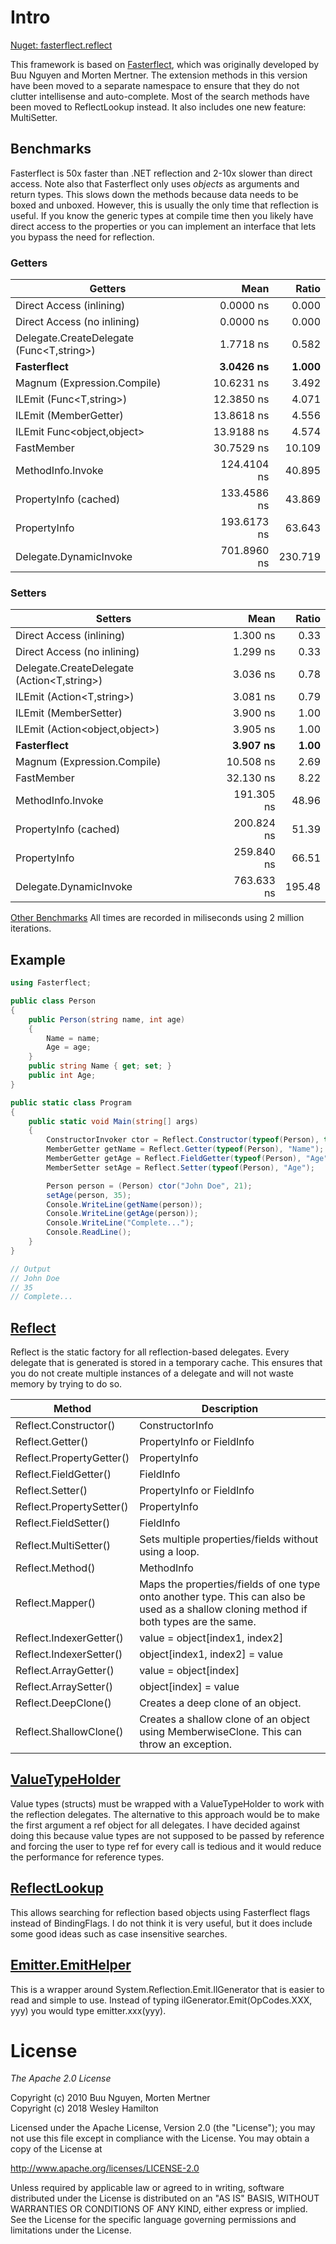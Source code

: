 # Intro

[Nuget: fasterflect.reflect](https://www.nuget.org/packages/fasterflect.reflect/)

This framework is based on [Fasterflect](https://github.com/buunguyen/fasterflect), which was originally developed by Buu Nguyen and Morten Mertner. The extension methods in this version have been moved to a separate namespace to ensure that they do not clutter intellisense and auto-complete. Most of the search methods have been moved to ReflectLookup instead. It also includes one new feature: MultiSetter.

## Benchmarks

Fasterflect is 50x faster than .NET reflection and 2-10x slower than direct access. Note also that Fasterflect only uses *objects* as arguments and return types. This slows down the methods because data needs to be boxed and unboxed. However, this is usually the only time that reflection is useful. If you know the generic types at compile time then you likely have direct access to the properties or you can implement an interface that lets you bypass the need for reflection.

### Getters
|                                  Getters |        Mean |   Ratio |
|----------------------------------------- |------------:|--------:|
|        Direct Access (inlining)          |   0.0000 ns |   0.000 |
|     Direct Access (no inlining)          |   0.0000 ns |   0.000 |
| Delegate.CreateDelegate (Func<T,string>) |   1.7718 ns |   0.582 |
|                     **Fasterflect**      | **3.0426 ns** | **1.000** |
|     Magnum (Expression.Compile)          |  10.6231 ns |   3.492 |
|           ILEmit (Func<T,string>)        |  12.3850 ns |   4.071 |
|             ILEmit (MemberGetter)        |  13.8618 ns |   4.556 |
|     ILEmit Func<object,object>           |  13.9188 ns |   4.574 |
|                      FastMember          |  30.7529 ns |  10.109 |
|               MethodInfo.Invoke          | 124.4104 ns |  40.895 |
|           PropertyInfo (cached)          | 133.4586 ns |  43.869 |
|                    PropertyInfo          | 193.6173 ns |  63.643 |
|          Delegate.DynamicInvoke          | 701.8960 ns | 230.719 |

### Setters
|                                    Setters |       Mean |  Ratio |
|------------------------------------------- |-----------:|-------:|
|       Direct Access (inlining)             |   1.300 ns |   0.33 |
|    Direct Access (no inlining)             |   1.299 ns |   0.33 |
| Delegate.CreateDelegate (Action<T,string>) |   3.036 ns |   0.78 |
|        ILEmit (Action<T,string>)           |   3.081 ns |   0.79 |
|            ILEmit (MemberSetter)           |   3.900 ns |   1.00 |
|  ILEmit (Action<object,object>)            |   3.905 ns |   1.00 |
|                    **Fasterflect**         | **3.907 ns** | **1.00** |
|    Magnum (Expression.Compile)             |  10.508 ns |   2.69 |
|                     FastMember             |  32.130 ns |   8.22 |
|              MethodInfo.Invoke             | 191.305 ns |  48.96 |
|          PropertyInfo (cached)             | 200.824 ns |  51.39 |
|                   PropertyInfo             | 259.840 ns |  66.51 |
|         Delegate.DynamicInvoke             | 763.633 ns | 195.48 |

[Other Benchmarks](https://github.com/ffhighwind/fasterflect/wiki/Benchmarks)
All times are recorded in miliseconds using 2 million iterations.

## Example

```csharp
using Fasterflect;

public class Person
{
	public Person(string name, int age) 
	{
		Name = name;
		Age = age;
	}
	public string Name { get; set; }
	public int Age;
}

public static class Program 
{
	public static void Main(string[] args)
	{
		ConstructorInvoker ctor = Reflect.Constructor(typeof(Person), typeof(string), typeof(int));
		MemberGetter getName = Reflect.Getter(typeof(Person), "Name");
		MemberGetter getAge = Reflect.FieldGetter(typeof(Person), "Age");
		MemberSetter setAge = Reflect.Setter(typeof(Person), "Age");

		Person person = (Person) ctor("John Doe", 21);
		setAge(person, 35);
		Console.WriteLine(getName(person));
		Console.WriteLine(getAge(person));
		Console.WriteLine("Complete...");
		Console.ReadLine();
	}
}

// Output
// John Doe
// 35
// Complete...
```

## [Reflect](https://github.com/ffhighwind/fasterflect/blob/master/Fasterflect/Fasterflect/Reflect.cs)

Reflect is the static factory for all reflection-based delegates. Every delegate that is generated is stored in a temporary cache. This ensures that you do not create multiple instances of a delegate and will not waste memory by trying to do so.

| Method | Description |
| --- | --- |
| Reflect.Constructor() | ConstructorInfo |
| Reflect.Getter() | PropertyInfo or FieldInfo | 
| Reflect.PropertyGetter() | PropertyInfo |
| Reflect.FieldGetter() | FieldInfo |
| Reflect.Setter() | PropertyInfo or FieldInfo |
| Reflect.PropertySetter() | PropertyInfo |
| Reflect.FieldSetter() | FieldInfo |
| Reflect.MultiSetter() | Sets multiple properties/fields without using a loop. |
| Reflect.Method() | MethodInfo |
| Reflect.Mapper() | Maps the properties/fields of one type onto another type. This can also be used as a shallow cloning method if both types are the same. |
| Reflect.IndexerGetter() | value = object[index1, index2] |
| Reflect.IndexerSetter() | object[index1, index2] = value |
| Reflect.ArrayGetter() | value = object[index] |
| Reflect.ArraySetter() | object[index] = value |
| Reflect.DeepClone<T>() | Creates a deep clone of an object. |
| Reflect.ShallowClone<T>() | Creates a shallow clone of an object using MemberwiseClone. This can throw an exception. |

## [ValueTypeHolder](https://github.com/ffhighwind/fasterflect/blob/master/Fasterflect/Fasterflect/ValueTypeHolder.cs)

Value types (structs) must be wrapped with a ValueTypeHolder to work with the reflection delegates. The alternative to this approach would be to make the first argument a ref object for all delegates. I have decided against doing this because value types are not supposed to be passed by reference and forcing the user to type ref for every call is tedious and it would reduce the performance for reference types.

## [ReflectLookup](https://github.com/ffhighwind/fasterflect/blob/master/Fasterflect/Fasterflect/ReflectLookup.cs)

This allows searching for reflection based objects using Fasterflect flags instead of BindingFlags. I do not think it is very useful, but it does include some good ideas such as case insensitive searches.

## [Emitter.EmitHelper](https://github.com/ffhighwind/fasterflect/blob/master/Fasterflect/Fasterflect/Emitter/EmitHelper.cs)

This is a wrapper around System.Reflection.Emit.IlGenerator that is easier to read and simple to use. Instead of typing ilGenerator.Emit(OpCodes.XXX, yyy) you would type emitter.xxx(yyy).

# License

*The Apache 2.0 License*

Copyright (c) 2010  Buu Nguyen, Morten Mertner \
Copyright (c) 2018 Wesley Hamilton 

Licensed under the Apache License, Version 2.0 (the "License"); you may not use this file except in compliance with the License. You may obtain a copy of the License at 

http://www.apache.org/licenses/LICENSE-2.0

Unless required by applicable law or agreed to in writing, software distributed under the License is distributed on an "AS IS" BASIS, WITHOUT WARRANTIES OR CONDITIONS OF ANY KIND, either express or implied. See the License for the specific language governing permissions and limitations under the License.